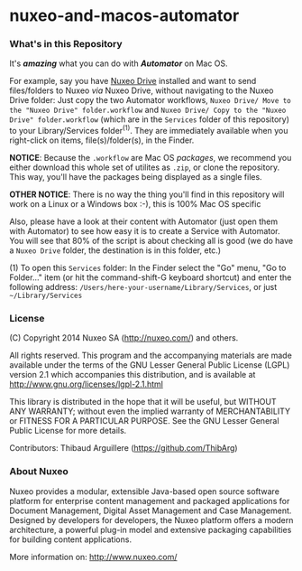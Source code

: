 nuxeo-and-macos-automator
=========================

### What's in this Repository

It's **_amazing_** what you can do with **_Automator_** on Mac OS.

For example, say you have [Nuxeo Drive](http://doc.nuxeo.com/x/04HQ) installed and want to send files/folders to Nuxeo _via_ Nuxeo Drive, without navigating to the Nuxeo Drive folder: Just copy the two Automator workflows, `Nuxeo Drive/ Move to the "Nuxeo Drive" folder.workflow` and `Nuxeo Drive/ Copy to the "Nuxeo Drive" folder.workflow` (which are in the `Services` folder of this repository) to your Library/Services folder<sup>(1)</sup>. They are immediately available when you right-click on items, file(s)/folder(s), in the Finder.

**NOTICE**: Because the `.workflow` are Mac OS _packages_, we recommend you either download this whole set of utilites as `.zip`, or clone the repository. This way, you'll have the packages being displayed as a single files.

**OTHER NOTICE**: There is no way the thing you'll find in this repository will work on a Linux or a Windows box :-), this is 100% Mac OS specific

Also, please have a look at their content with Automator (just open them with Automator) to see how easy it is to create a Service with Automator. You will see that 80% of the script is about checking all is good (we do have a `Nuxeo Drive` folder, the destination is in this folder, etc.)

(1) To open this `Services` folder: In the Finder select the "Go" menu, "Go to Folder..." item (or hit the command-shift-G keyboard shortcut) and enter the following address: `/Users/here-your-username/Library/Services`, or just `~/Library/Services`

### License
(C) Copyright 2014 Nuxeo SA (http://nuxeo.com/) and others.
 
All rights reserved. This program and the accompanying materials
are made available under the terms of the GNU Lesser General Public License
(LGPL) version 2.1 which accompanies this distribution, and is available at
http://www.gnu.org/licenses/lgpl-2.1.html

This library is distributed in the hope that it will be useful,
but WITHOUT ANY WARRANTY; without even the implied warranty of
MERCHANTABILITY or FITNESS FOR A PARTICULAR PURPOSE. See the GNU
Lesser General Public License for more details.

Contributors:
    Thibaud Arguillere (https://github.com/ThibArg)

### About Nuxeo

Nuxeo provides a modular, extensible Java-based open source software platform for enterprise content management and packaged applications for Document Management, Digital Asset Management and Case Management. Designed by developers for developers, the Nuxeo platform offers a modern architecture, a powerful plug-in model and extensive packaging capabilities for building content applications.

More information on: <http://www.nuxeo.com/>